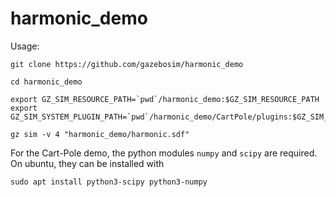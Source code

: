 # harmonic_demo

Usage:

```
git clone https://github.com/gazebosim/harmonic_demo

cd harmonic_demo

export GZ_SIM_RESOURCE_PATH=`pwd`/harmonic_demo:$GZ_SIM_RESOURCE_PATH
export GZ_SIM_SYSTEM_PLUGIN_PATH=`pwd`/harmonic_demo/CartPole/plugins:$GZ_SIM_SYSTEM_PLUGIN_PATH 

gz sim -v 4 "harmonic_demo/harmonic.sdf"
```

For the Cart-Pole demo, the python modules `numpy` and `scipy` are required. On ubuntu, they can be installed with

```
sudo apt install python3-scipy python3-numpy
```

